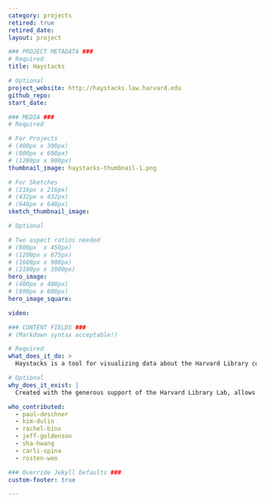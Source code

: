 ```yaml
---
category: projects
retired: true
retired_date:
layout: project

### PROJECT METADATA ###
# Required
title: Haystacks

# Optional
project_website: http://haystacks.law.harvard.edu
github_repo:
start_date:

### MEDIA ###
# Required

# For Projects
# (400px x 300px)
# (800px x 600px)
# (1200px x 900px)
thumbnail_image: haystacks-thumbnail-1.png

# For Sketches
# (216px x 216px)
# (432px x 432px)
# (648px x 648px)
sketch_thumbnail_image:

# Optional

# Two aspect ratios needed
# (800px  x 450px)
# (1200px x 675px)
# (1600px x 900px)
# (2100px x 1000px)
hero_image:
# (400px x 400px)
# (800px x 800px)
hero_image_square:

video:

### CONTENT FIELDS ###
# (Markdown syntax acceptable!)

# Required
what_does_it_do: >
  Haystacks is a tool for visualizing data about the Harvard Library collection.

# Optional
why_does_it_exist: |
  Created with the generous support of the Harvard Library Lab, allows librarians, faculty, students, and others to experience the vast collection of the Harvard Library in a new way. It allows users to visualize changes in both our collecting practices and usage patterns over time.

who_contributed:
  - paul-deschner
  - kim-dulin
  - rachel-binx
  - jeff-goldenson
  - sha-hwang
  - carli-spina
  - rosten-woo

### Override Jekyll Defaults ###
custom-footer: true

---
```

